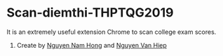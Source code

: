 # Scan-diemthi-THPTQG2019

 It is an extremely useful extension Chrome to scan college exam scores.

1. Create by [Nguyen Nam Hong](https://fb.com/namhong1412) and [Nguyen Van Hiep](https://fb.com/hypnguyen1209)
